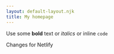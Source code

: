 ```yaml
---
layout: default-layout.njk
title: My homepage
---
```


Use some **bold** text or _italics_ or inline `code`

Changes for Netlify